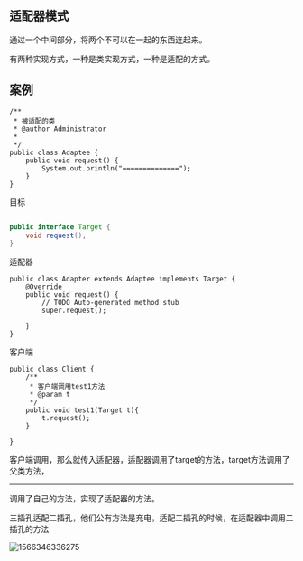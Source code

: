 ## 适配器模式

通过一个中间部分，将两个不可以在一起的东西连起来。

有两种实现方式，一种是类实现方式，一种是适配的方式。

## 案例

```
/**
 * 被适配的类
 * @author Administrator
 *
 */
public class Adaptee {
	public void request() {
		System.out.println("==============");
	}
}
```

目标

```java

public interface Target {
	void request();
}

```

适配器

```
public class Adapter extends Adaptee implements Target {
	@Override
	public void request() {
		// TODO Auto-generated method stub
		super.request();
		 
	}
}

```

客户端

```
public class Client {
	/**
	 * 客户端调用test1方法
	 * @param t
	 */
	public void test1(Target t){
		t.request();
	}

}

```

客户端调用，那么就传入适配器，适配器调用了target的方法，target方法调用了父类方法，

----------

调用了自己的方法，实现了适配器的方法。



三插孔适配二插孔，他们公有方法是充电，适配二插孔的时候，在适配器中调用二插孔的方法

![1566346336275](E:\蒋瑜\qiuzhao\笔记\设计模式\1566346336275.png)
